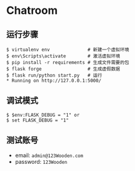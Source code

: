 # Chatroom

## 运行步骤
```
$ virtualenv env              # 新建一个虚拟环境
$ env\Scripts\activate        # 激活虚拟环境
$ pip install -r requirements # 生成文件需要的包
$ flask forge                 # 生成虚假数据
$ flask run/python start.py   # 运行
* Running on http://127.0.0.1:5000/
```

## 调试模式
```
$ $env:FLASK_DEBUG = "1" or
$ set FLASK_DEBUG = "1"
```


## 测试账号
* email: `admin@123Wooden.com`
* password: `123Wooden`







